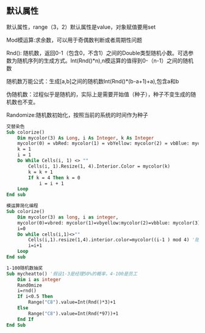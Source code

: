 ## 默认属性

默认属性，range（3，2）默认属性是value，对象赋值要用set

Mod模运算:求余数，可以用于奇偶数判断或者周期性问题

Rnd(): 随机数，返回0-1（包含0，不含1）之间的Double类型随机小数。可选参数为随机序列的生成方式。Int(Rnd()*n),n模运算的值得到0-（n-1）之间的随机数

随机数万能公式：生成[a,b]之间的随机数Int(Rnd()*(b-a+1)+a),包含a和b

伪随机数：过程似乎是随机的，实际上是需要开始值（种子），种子不变生成的随机数也不变。

Randomize:随机数初始化，按照当前的系统的时间作为种子

```vb
交替染色
Sub colorize()
    Dim mycolor(3) As Long, i As Integer, k As Integer
    mycolor(0) = vbRed: mycolor(1) = vbYellow: mycolor(2) = vbBlue: mycolor(3) = vbGreen
    k = 1
    i = 1
    Do While Cells(i, 1) <> ""
        Cells(i, 1).Resize(1, 4).Interior.Color = mycolor(k)
        k = k + 1
        If k = 4 Then k = 0
            i = i + 1
    Loop
End sub
```

```vb
模运算简化编程
Sub colorize()
    Dim mycolor(3) as long, i as integer,
    mycolor(0)=vbred: mycolor(1)=vbyellow:mycolor(2)=vbblue: mycolor(3)=vbgreen
    i=0
    Do while cells(i,1)<>""
        Cells(i,1).resize(1,4).interior.color=mycolor((i-1 ) mod 4) '随机数mycolor(Int(Rnd()*4))
        i=i+1
    Loop
End sub
```

```vb
1-100随机数抽奖
Sub mycheatto() '假设1-3是经理50%的概率，4-100是员工
    Dim i as integer
    Rand0mize
    i=rnd()
    If i<0.5 Then
        Range("C8").value=Int(Rnd()*3)+1
    Else
        Range("C8").value=Int(Rnd(*97))+1
    End If
End Sub
```

